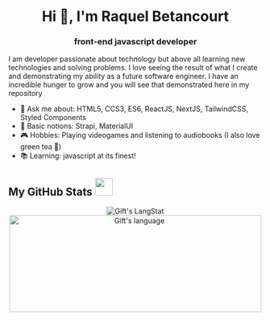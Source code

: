 <h1 align="center">Hi 👋, I'm Raquel Betancourt </h1>
<h3 align="center">front-end javascript developer</h3>

I am developer passionate about technology but above all learning new technologies and solving problems. I love seeing the result of what I create and demonstrating my ability as a future software engineer. I have an incredible hunger to grow and you will see that demonstrated here in my repository

- 💬 Ask me about: HTML5, CCS3, ES6, ReactJS, NextJS, TailwindCSS, Styled Components
- 📕 Basic notions: Strapi, MaterialUI
- 🎮 Hobbies: Playing videogames and listening to audiobooks (I also love green tea 🍃)
- 📚 Learning: javascript at its finest!

 ##  My GitHub Stats <img src = "https://i.pinimg.com/originals/65/c4/f4/65c4f452571be1261e9c623f7da488ac.gif" width = 35px> 

 <div align="center">
  <img align="center" src="https://github-readme-streak-stats.herokuapp.com/?user=edmblue" alt="Gift's LangStat" />
   <br>  
  <img align="center" src="https://github-readme-stats.vercel.app/api/top-langs?username=edmblue&langs_count=10&show_icons=true&locale=en&layout=compact&theme=light" alt="Gift's language" height="192px"  width="500px"/>
</div>

<!--
**edmblue/edmblue** is a ✨ _special_ ✨ repository because its `README.md` (this file) appears on your GitHub profile.

Here are some ideas to get you started:

- 🔭 I’m currently working on ...
- 🌱 I’m currently learning ...
- 👯 I’m looking to collaborate on ...
- 🤔 I’m looking for help with ...
- 💬 Ask me about ...
- 📫 How to reach me: ...
- 😄 Pronouns: ...
- ⚡ Fun fact: ...
-->
